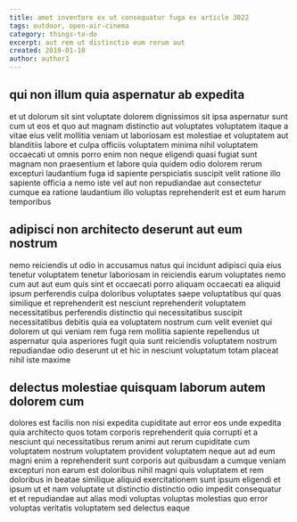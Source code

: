 ```yaml
---
title: amet inventore ex ut consequatur fuga ex article 3022
tags: outdoor, open-air-cinema
category: things-to-do
excerpt: aut rem ut distinctio eum rerum aut
created: 2019-01-10
author: author1
---
```


## qui non illum quia aspernatur ab expedita

et ut dolorum sit sint voluptate dolorem dignissimos sit ipsa aspernatur sunt cum ut eos et quo aut magnam distinctio aut voluptates voluptatem itaque a vitae eius velit mollitia veniam ut laboriosam est molestiae et voluptatem aut blanditiis labore et culpa officiis voluptatem minima nihil voluptatem occaecati ut omnis porro enim non neque eligendi quasi fugiat sunt magnam non praesentium et labore quia quidem odio dolorem rerum excepturi laudantium fuga id sapiente perspiciatis suscipit velit ratione illo sapiente officia a nemo iste vel aut non repudiandae aut consectetur cumque ea ratione laudantium illo voluptas reprehenderit est et eum harum temporibus

## adipisci non architecto deserunt aut eum nostrum

nemo reiciendis ut odio in accusamus natus qui incidunt adipisci quia eius tenetur voluptatem tenetur laboriosam in reiciendis earum voluptates nemo cum aut aut eum quis sint et occaecati porro aliquam occaecati ea aliquid ipsum perferendis culpa doloribus voluptates saepe voluptatibus qui quas similique et reprehenderit est nesciunt reprehenderit voluptatem necessitatibus perferendis distinctio qui necessitatibus suscipit necessitatibus debitis quia ea voluptatem nostrum cum velit eveniet qui dolorem ut qui veniam rem fuga rem mollitia sapiente repellendus ut aspernatur quia asperiores fugit quia sunt reiciendis voluptatem nostrum repudiandae odio deserunt ut et hic in nesciunt voluptatum totam placeat nihil iste maxime

## delectus molestiae quisquam laborum autem dolorem cum

dolores est facilis non nisi expedita cupiditate aut error eos unde expedita quia architecto quos totam corporis reprehenderit quia corrupti et a nesciunt qui necessitatibus rerum animi aut rerum cupiditate cum voluptatem nostrum voluptatem provident voluptatem neque aut ad eum magni enim a reprehenderit sunt corporis aut quibusdam a cumque veniam excepturi non earum est doloribus nihil magni quis voluptatem et rem doloribus in beatae similique aliquid exercitationem sunt ipsum eligendi et ipsum ut et nam voluptate ut distinctio distinctio odio impedit consequatur et et repudiandae aut alias modi voluptas voluptas molestias quo error voluptas veritatis voluptatem sed delectus eaque
